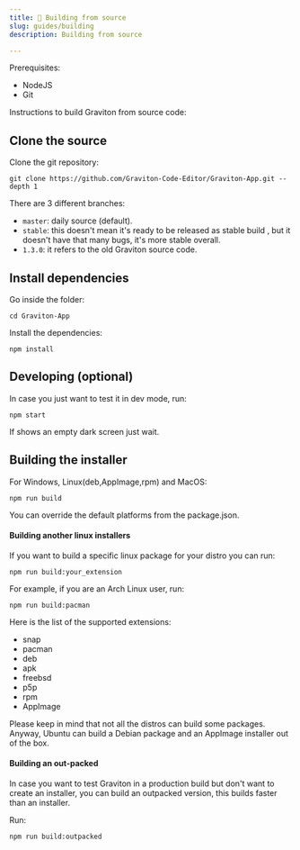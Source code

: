 ```yaml
---
title: 🤠 Building from source
slug: guides/building
description: Building from source

---
```


Prerequisites:

- NodeJS
- Git

Instructions to build Graviton from source code:

## Clone the source

Clone the git repository:

```shell
git clone https://github.com/Graviton-Code-Editor/Graviton-App.git --depth 1
```

There are 3 different branches:

- `master`: daily source (default).
- `stable`: this doesn't mean it's ready to be released as stable build , but it doesn't have that many bugs, it's more stable overall.
- `1.3.0`: it refers to the old Graviton source code.

## Install dependencies

Go inside the folder:

```shell
cd Graviton-App
```

Install the dependencies:

```shell
npm install
```

## Developing (optional)

In case you just want to test it in dev mode, run:

```shell
npm start
```

If shows an empty dark screen just wait.

## Building the installer

For Windows, Linux(deb,AppImage,rpm) and MacOS:

```shell
npm run build
```

You can override the default platforms from the package.json.

#### Building another linux installers

If you want to build a specific linux package for your distro you can run:

```shell
npm run build:your_extension
```

For example, if you are an Arch Linux user, run:

```shell
npm run build:pacman
```

Here is the list of the supported extensions:

- snap
- pacman
- deb
- apk
- freebsd
- p5p
- rpm
- AppImage

Please keep in mind that not all the distros can build some packages. Anyway, Ubuntu can build a Debian package and an AppImage installer out of the box.

#### Building an out-packed

In case you want to test Graviton in a production build but don't want to create an installer, you can build an outpacked version, this builds faster than an installer.

Run:

```shell
npm run build:outpacked
```
